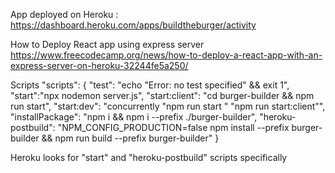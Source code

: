 App deployed on Heroku : 
https://dashboard.heroku.com/apps/buildtheburger/activity


How to Deploy React app using express server
https://www.freecodecamp.org/news/how-to-deploy-a-react-app-with-an-express-server-on-heroku-32244fe5a250/


Scripts
"scripts": {
    "test": "echo \"Error: no test specified\" && exit 1",
    "start":"npx nodemon server.js",
    "start:client": "cd burger-builder && npm run start",
    "start:dev": "concurrently \"npm run start \" \"npm run start:client\"",
    "installPackage": "npm i && npm i --prefix ./burger-builder",
    "heroku-postbuild": "NPM_CONFIG_PRODUCTION=false npm install --prefix burger-builder && npm run build --prefix burger-builder"
    }
    
Heroku looks for "start" and "heroku-postbuild" scripts specifically


